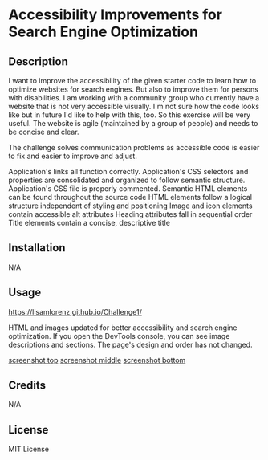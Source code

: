 # Accessibility Improvements for Search Engine Optimization

## Description

I want to improve the accessibility of the given starter code to learn how to optimize websites for search engines. But also to improve them for persons with disabilities. I am working with a community group who currently have a website that is not very accessible visually. I'm not sure how the code looks like but in future I'd like to help with this, too. So this exercise will be very useful. The website is agile (maintained by a group of people) and needs to be concise and clear.

The challenge solves communication problems as accessible code is easier to fix and easier to improve and adjust.

Application's links all function correctly.
Application's CSS selectors and properties are consolidated and organized to follow semantic structure.
Application's CSS file is properly commented.
Semantic HTML elements can be found throughout the source code
HTML elements follow a logical structure independent of styling and positioning
Image and icon elements contain accessible alt attributes
Heading attributes fall in sequential order
Title elements contain a concise, descriptive title

## Installation

N/A

## Usage

https://lisamlorenz.github.io/Challenge1/

HTML and images updated for better accessibility and search engine optimization. If you open the DevTools console, you can see image descriptions and sections. The page's design and order has not changed. 

[screenshot top](./assets/images/ScreenS01.png)
[screenshot middle](./assets/images/ScreenS02.png)
[screenshot bottom](./assets/images/ScreenS03.png)


## Credits

N/A

## License

MIT License

